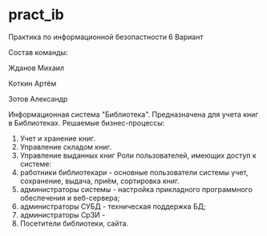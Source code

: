 # pract_ib
Практика по информационной безопастности 
6 Вариант 

Состав команды:

Жданов Михаил

Коткин Артём

Зотов Александр

Информационная система "Библиотека".
Предназначена для учета книг в Библиотеках.
Решаемые бизнес-процессы:
1.    Учет и  хранение  книг.
2.    Управление  складом книг.
3.    Управление выданных книг
Роли пользователей, имеющих доступ к системе:
1. работники библиотекари - основные  пользователи системы учет, сохранение, выдача, приём, сортировка книг.
2. администраторы системы - настройка прикладного программного обеспечения и веб-сервера;
3. администраторы СУБД - техническая поддержка БД;
4. администраторы СрЗИ - 
5. Посетители библиотеки, сайта.
